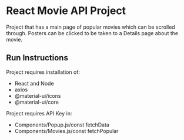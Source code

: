 # React Movie API Project

Project that has a main page of popular movies which can be scrolled through. Posters can be clicked to be taken to a Details page about the movie. 

## Run Instructions

Project requires installation of:

- React and Node 
- axios
- @material-ui/icons
- @material-ui/core

Project requires API Key in:

- Components/Popup.js/const fetchData
- Components/Movies.js/const fetchPopular
